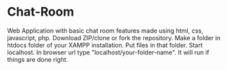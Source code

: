 # Chat-Room
Web Application with basic chat room features made using html, css, javascript, php. 
Download ZIP/clone or fork the repository.
Make a folder in htdocs folder of your XAMPP installation.
Put files in that folder.
Start localhost.
In browser url type "localhost/your-folder-name".
It will run if things are done right.
